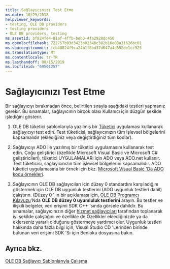 ```yaml
---
title: Sağlayıcınızı Test Etme
ms.date: 10/29/2018
helpviewer_keywords:
- testing, OLE DB providers
- testing providers
- OLE DB providers, testing
ms.assetid: bf824fe4-81af-4ffb-beb3-4fa2928dc450
ms.openlocfilehash: 722757b93d3423b02340c382b16e08a31626bc01
ms.sourcegitcommit: fcb48824f9ca24b1f8bd37d647a4d592de1cc925
ms.translationtype: MT
ms.contentlocale: tr-TR
ms.lasthandoff: 08/15/2019
ms.locfileid: "69501257"
---
```

# <a name="testing-your-provider"></a>Sağlayıcınızı Test Etme

Bir sağlayıcıyı bırakmadan önce, belirtilen sırayla aşağıdaki testleri yapmanız gerekir. Bu sınamalar, sağlayıcının birçok olası Kullanıcı için düzgün şekilde işlediğini gösterir.

1. OLE DB tüketici şablonlarıyla yazılmış bir [Tüketici](../../data/oledb/creating-an-ole-db-consumer.md) uygulaması kullanarak sağlayıcıyı test edin. Test tüketicisi, sağlayıcınızın tüm işlevsel bölgelerini kapsamalıdır (eklediğiniz veya değiştirdiğiniz tüm kodlar).

1. Sağlayıcıyı ADO ile yazılmış bir tüketici uygulamasını kullanarak test edin. Çoğu geliştirici (özellikle Microsoft Visual Basic ve Microsoft C# geliştiricileri), tüketici UYGULAMALARı için ADO veya ADO.net kullanır. Test tüketicisi, sağlayıcınızın tüm işlevsel bölgelerini kapsamalıdır. ADO tüketici uygulamasına bir örnek için bkz. [Microsoft Visual Basic 'Da ADO kodu örnekleri](/previous-versions/ms807514(v=msdn.10)).

1. Sağlayıcının OLE DB sağlayıcıları için düzey 0 standardını karşıladığını göstermek için OLE DB uygunluk testlerini (ADO uygunluk testleri dahil) çalıştırın. (Düzey 0 ' ın bir açıklaması için, [OLE DB Programcı Kılavuzu](/sql/connect/oledb/ole-db/oledb-driver-for-sql-server-programming)'Nda **OLE DB düzey 0 uyumluluk testlerini** arayın. Bu testler ve ilişkili belgeler, veri erişimi SDK C++ 'sında görsele dahildir. Bu sınamalar, sağlayıcınızın diğer [hizmet sağlayıcıları](../../data/oledb/ole-db-resource-pooling-and-services.md) tarafından toplanarak iyi şekilde çalıştığını ve özellikle de Özellikler eklediğinizde ya da eklerseniz yararlı olduğunu göstermeye yardımcı olur. Uygunluk testleri hakkında daha fazla bilgi için, Visual Studio CD 'Lerinden birinde bulunan veri erişimi SDK 'Sı için Benioku dosyasına bakın.

## <a name="see-also"></a>Ayrıca bkz.

[OLE DB Sağlayıcı Şablonlarıyla Çalışma](../../data/oledb/working-with-ole-db-provider-templates.md)